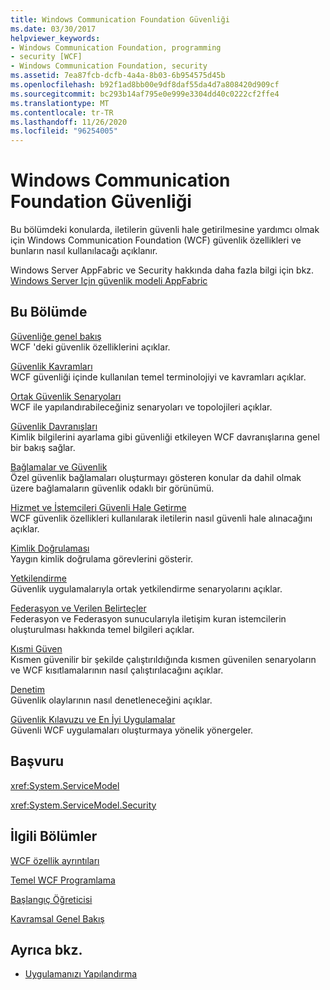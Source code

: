 ```yaml
---
title: Windows Communication Foundation Güvenliği
ms.date: 03/30/2017
helpviewer_keywords:
- Windows Communication Foundation, programming
- security [WCF]
- Windows Communication Foundation, security
ms.assetid: 7ea87fcb-dcfb-4a4a-8b03-6b954575d45b
ms.openlocfilehash: b92f1ad8bb00e9df8daf55da4d7a808420d909cf
ms.sourcegitcommit: bc293b14af795e0e999e3304dd40c0222cf2ffe4
ms.translationtype: MT
ms.contentlocale: tr-TR
ms.lasthandoff: 11/26/2020
ms.locfileid: "96254005"
---
```

# <a name="windows-communication-foundation-security"></a>Windows Communication Foundation Güvenliği

Bu bölümdeki konularda, iletilerin güvenli hale getirilmesine yardımcı olmak için Windows Communication Foundation (WCF) güvenlik özellikleri ve bunların nasıl kullanılacağı açıklanır.  
  
 Windows Server AppFabric ve Security hakkında daha fazla bilgi için bkz. [Windows Server Için güvenlik modeli AppFabric](/previous-versions/appfabric/ee677202(v=azure.10))  
  
## <a name="in-this-section"></a>Bu Bölümde  

 [Güvenliğe genel bakış](security-overview.md)  
 WCF 'deki güvenlik özelliklerini açıklar.  
  
 [Güvenlik Kavramları](security-concepts.md)  
 WCF güvenliği içinde kullanılan temel terminolojiyi ve kavramları açıklar.  
  
 [Ortak Güvenlik Senaryoları](common-security-scenarios.md)  
 WCF ile yapılandırabileceğiniz senaryoları ve topolojileri açıklar.  
  
 [Güvenlik Davranışları](security-behaviors-in-wcf.md)  
 Kimlik bilgilerini ayarlama gibi güvenliği etkileyen WCF davranışlarına genel bir bakış sağlar.  
  
 [Bağlamalar ve Güvenlik](bindings-and-security.md)  
 Özel güvenlik bağlamaları oluşturmayı gösteren konular da dahil olmak üzere bağlamaların güvenlik odaklı bir görünümü.  
  
 [Hizmet ve İstemcileri Güvenli Hale Getirme](securing-services-and-clients.md)  
 WCF güvenlik özellikleri kullanılarak iletilerin nasıl güvenli hale alınacağını açıklar.  
  
 [Kimlik Doğrulaması](authentication-in-wcf.md)  
 Yaygın kimlik doğrulama görevlerini gösterir.  
  
 [Yetkilendirme](authorization-in-wcf.md)  
 Güvenlik uygulamalarıyla ortak yetkilendirme senaryolarını açıklar.  
  
 [Federasyon ve Verilen Belirteçler](federation-and-issued-tokens.md)  
 Federasyon ve Federasyon sunucularıyla iletişim kuran istemcilerin oluşturulması hakkında temel bilgileri açıklar.  
  
 [Kısmi Güven](partial-trust.md)  
 Kısmen güvenilir bir şekilde çalıştırıldığında kısmen güvenilen senaryoların ve WCF kısıtlamalarının nasıl çalıştırılacağını açıklar.  
  
 [Denetim](auditing-security-events.md)  
 Güvenlik olaylarının nasıl denetleneceğini açıklar.  
  
 [Güvenlik Kılavuzu ve En İyi Uygulamalar](security-guidance-and-best-practices.md)  
 Güvenli WCF uygulamaları oluşturmaya yönelik yönergeler.  
  
## <a name="reference"></a>Başvuru  

 <xref:System.ServiceModel>  
  
 <xref:System.ServiceModel.Security>  
  
## <a name="related-sections"></a>İlgili Bölümler  

 [WCF özellik ayrıntıları](index.md)  
  
 [Temel WCF Programlama](../basic-wcf-programming.md)  
  
 [Başlangıç Öğreticisi](../getting-started-tutorial.md)  
  
 [Kavramsal Genel Bakış](../conceptual-overview.md)  
  
## <a name="see-also"></a>Ayrıca bkz.

- [Uygulamanızı Yapılandırma](../diagnostics/configuring-your-application.md)
